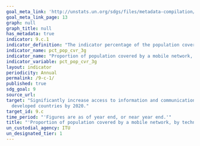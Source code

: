 ```yaml
---
goal_meta_link: 'http://unstats.un.org/sdgs/files/metadata-compilation/Metadata-Goal-9.pdf'
goal_meta_link_page: 13
graph: null
graph_title: null
has_metadata: true
indicator: 9.c.1
indicator_definition: "The indicator percentage of the population covered by a mobile network, broken down by technology, refers to the percentage of inhabitants living within range of a mobile-cellular signal, irrespective of whether or not they are mobile phone subscribers or users. This is calculated by dividing the number of inhabitants within range of a mobile-cellular signal by the total population and multiplying by 100. The indicator is based on where the population lives, and not where they work or go to school, etc. When there are multiple operators offering the service, the maximum population number covered should be reported. Coverage should refer to broadband (3G and more) and narrowband (2G) mobile-cellular technologies and include: \t2G mobile population coverage: Mobile networks with access to data communications (e.g. Internet) at downstream speeds below 256 kbit/s. This includes mobile-cellular technologies such as GPRS, CDMA2000 1x and most EDGE implementations. The indicator refers to the theoretical ability of subscribers to use non-broadband speed mobile data services, rather than the number of active users of such services. \t3G and above mobile-population coverage: Refers to the number of mobile-cellular subscriptions with access to data communications (e.g. the Internet) at broadband downstream speeds (defined here as greater than or equal to 256 kbit/s). The indicator refers to the theoretical ability of subscribers to use broadband speed mobile data services, rather than the number of active users of such services. This includes all high-speed mobile-cellular telephone subscriptions with access to data communications, and includes mobile-cellular technologies such as WCDMA (UMTS) and associated technologies such as HSPA, CDMA2000 1x EV-DO, mobile WiMAX 802.16e and LTE. It excludes low-speed mobilebroadband subscriptions and fixed (wired) Internet subscriptions. As technologies evolve and as more and more countries will deploy and commercialize more advanced mobilebroadband networks (4G, 5G etc.), the indicator will include further breakdowns. ITU collects data for this indicator through an annual questionnaire from national telecommunication regulatory authorities or Information and Communication Technology (ICT) Ministries, who collect the data from licensed mobile-cellular operators. However, they are likely to have different levels and locations of coverage. Another method would be to request each operator's coverage maps, which can be overlaid with maps showing the population of the country."
indicator_name: pct_pop_cvr_3g
indicator_name: "Proportion of population covered by a mobile network, by technology"
indicator_variable: pct_pop_cvr_3g
layout: indicator
periodicity: Annual
permalink: /9-c-1/
published: true
sdg_goal: 9
source_url: 
target: "Significantly increase access to information and communications technology and  strive to provide universal and affordable access to the Internet in least
  developed countries by 2020."
target_id: 9.c
time_period: "'Figures are as of year end, or near year end.'"
title: "'Proportion of population covered by a mobile network, by technology'"
un_custodial_agency: ITU
un_designated_tier: 1
---
```

